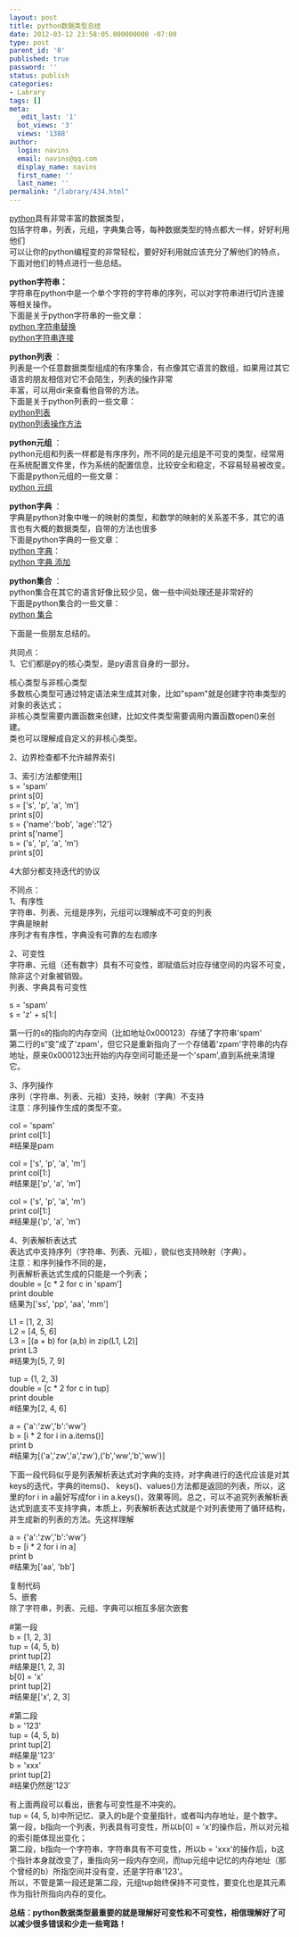 ```yaml
---
layout: post
title: python数据类型总结
date: 2012-03-12 23:58:05.000000000 -07:00
type: post
parent_id: '0'
published: true
password: ''
status: publish
categories:
- Labrary
tags: []
meta:
  _edit_last: '1'
  bot_views: '3'
  views: '1388'
author:
  login: navins
  email: navins@qq.com
  display_name: navins
  first_name: ''
  last_name: ''
permalink: "/labrary/434.html"
---
```

[python](http://www.cnpythoner.com/)具有非常丰富的数据类型，  
包括字符串，列表，元组，字典集合等，每种数据类型的特点都大一样，好好利用他们  
可以让你的python编程变的非常轻松，要好好利用就应该充分了解他们的特点，下面对他们的特点进行一些总结。

**python字符串：**  
字符串在python中是一个单个字符的字符串的序列，可以对字符串进行切片连接等相关操作。  
下面是关于python字符串的一些文章：  
[python 字符串替换](http://www.cnpythoner.com/post/65.html)  
[python字符串连接](http://www.cnpythoner.com/post/67.html)

**python列表** ：  
列表是一个任意数据类型组成的有序集合，有点像其它语言的数组，如果用过其它语言的朋友相信对它不会陌生，列表的操作非常  
丰富，可以用dir来查看他自带的方法。  
下面是关于python列表的一些文章：  
[python列表](http://www.cnpythoner.com/post/50.html)  
[python列表操作方法](http://www.cnpythoner.com/post/51.html)

**python元组** ：  
python元组和列表一样都是有序序列，所不同的是元组是不可变的类型，经常用在系统配置文件里，作为系统的配置信息，比较安全和稳定，不容易轻易被改变。  
下面是python元组的一些文章：  
[python 元组](http://www.cnpythoner.com/post/58.html)  
<!--more-->  
**python字典** ：  
字典是python对象中唯一的映射的类型，和数学的映射的关系差不多，其它的语言也有大概的数据类型，自带的方法也很多  
下面是python字典的一些文章：  
[python 字典](http://www.cnpythoner.com/post/62.html)：  
[python 字典 添加](http://www.cnpythoner.com/post/64.html)

**python集合** ：  
python集合在其它的语言好像比较少见，做一些中间处理还是非常好的  
下面是python集合的一些文章：  
[python 集合](http://www.cnpythoner.com/post/73.html)

下面是一些朋友总结的。

共同点：  
1、它们都是py的核心类型，是py语言自身的一部分。

核心类型与非核心类型  
多数核心类型可通过特定语法来生成其对象，比如"spam"就是创建字符串类型的对象的表达式；  
非核心类型需要内置函数来创建，比如文件类型需要调用内置函数open()来创建。  
类也可以理解成自定义的非核心类型。

2、边界检查都不允许越界索引

3、索引方法都使用[]  
s = 'spam'  
print s[0]  
s = ['s', 'p', 'a', 'm']  
print s[0]  
s = {'name':'bob', 'age':'12'}  
print s['name']  
s = ('s', 'p', 'a', 'm')  
print s[0]

4大部分都支持迭代的协议

不同点：  
1、有序性  
字符串、列表、元组是序列，元组可以理解成不可变的列表  
字典是映射  
序列才有有序性，字典没有可靠的左右顺序

2、可变性  
字符串、元组（还有数字）具有不可变性，即赋值后对应存储空间的内容不可变，除非这个对象被销毁。  
列表、字典具有可变性

s = 'spam'  
s = 'z' + s[1:]

第一行的s的指向的内存空间（比如地址0x000123）存储了字符串'spam'  
第二行的s“变”成了'zpam'，但它只是重新指向了一个存储着'zpam'字符串的内存地址，原来0x000123出开始的内存空间可能还是一个'spam',直到系统来清理它。

3、序列操作  
序列（字符串、列表、元祖）支持，映射（字典）不支持  
注意：序列操作生成的类型不变。

col = 'spam'  
print col[1:]  
#结果是pam

col = ['s', 'p', 'a', 'm']  
print col[1:]  
#结果是['p', 'a', 'm']

col = ('s', 'p', 'a', 'm')  
print col[1:]  
#结果是('p', 'a', 'm')

4、列表解析表达式  
表达式中支持序列（字符串、列表、元祖），貌似也支持映射（字典）。  
注意：和序列操作不同的是，  
列表解析表达式生成的只能是一个列表；  
double = [c \* 2 for c in 'spam']  
print double  
结果为['ss', 'pp', 'aa', 'mm']

L1 = [1, 2, 3]  
L2 = [4, 5, 6]  
L3 = [(a + b) for (a,b) in zip(L1, L2)]  
print L3  
#结果为[5, 7, 9]

tup = (1, 2, 3)  
double = [c \* 2 for c in tup]  
print double  
#结果为[2, 4, 6]

a = {'a':'zw','b':'ww'}  
b = [i \* 2 for i in a.items()]  
print b  
#结果为[('a','zw','a','zw'),('b','ww','b','ww')]

下面一段代码似乎是列表解析表达式对字典的支持，对字典进行的迭代应该是对其keys的迭代，字典的items()、 keys()、values()方法都是返回的列表，所以，这里的for i in a最好写成for i in a.keys()，效果等同。总之，可以不追究列表解析表达式到底支不支持字典，本质上，列表解析表达式就是个对列表使用了循环结构，并生成新的列表的方法。先这样理解

a = {'a':'zw','b':'ww'}  
b = [i \* 2 for i in a]  
print b  
#结果为['aa', 'bb']

复制代码  
5、嵌套  
除了字符串，列表、元组、字典可以相互多层次嵌套

#第一段  
b = [1, 2, 3]  
tup = (4, 5, b)  
print tup[2]  
#结果是[1, 2, 3]  
b[0] = 'x'  
print tup[2]  
#结果是['x', 2, 3]

#第二段  
b = '123'  
tup = (4, 5, b)  
print tup[2]  
#结果是'123'  
b = 'xxx'  
print tup[2]  
#结果仍然是'123'

有上面两段可以看出，嵌套与可变性是不冲突的。  
tup = (4, 5, b)中所记忆、录入的b是个变量指针，或者叫内存地址，是个数字。  
第一段，b指向一个列表，列表具有可变性，所以b[0] = 'x'的操作后，所以对元祖的索引能体现出变化；  
第二段，b指向一个字符串，字符串具有不可变性，所以b = 'xxx'的操作后，b这个指针本身就改变了，重指向另一段内存空间，而tup元组中记忆的内存地址（那个曾经的b）所指空间并没有变，还是字符串'123'。  
所以，不管是第一段还是第二段，元组tup始终保持不可变性，要变化也是其元素作为指针所指向内存的变化。

**总结：python数据类型最重要的就是理解好可变性和不可变性，相信理解好了可以减少很多错误和少走一些弯路！**

